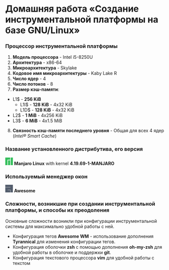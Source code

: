 # Домашняя работа «Создание инструментальной платформы на базе GNU/Linux»

### Процессор инструментальной платформы
1. __Модель процессора__ - Intel i5-8250U
2. __Архитектура__ - x86-64
3. __Микроархитектура__ - Skylake
4. __Кодовое имя микроархитектуры__ - Kaby Lake R
5. __Число ядер__ - 4
6. __Число потоков__ - 8
7. __Размер кэш-памяти__:
  * L1$ - __256 KiB__
    * L1I$ - __128 KiB__ - 4x32 KiB
    * L1D$ - __128 KiB__ - 4x32 KiB
  * L2$ - __1 MiB__ - 4x256 KiB
  * L3$ - __6 MiB__ - 4x1.5 MiB
8. __Связность кэш-памяти последнего уровня__ - Общая для всех 4 ядер (_Intel® Smart Cache_)
### Название установленного дистрибутива, его версия
<img src="/img/logo.png" alt="manajro" width="24"/> __Manjaro Linux__ with kernel __4.19.69-1-MANJARO__
### Используемый менеджер окон
<img src="/img/awlogo.png" alt="awesome" width="24"/> __Awesome__
### Сложности, возникшие при создании инструментальной платформы, и способы их преодоления
Основные сложности возникли при конфигурации инструментальной системы для максимально удобной работы с ней.
* Конфигурация тегов __Awesome WM__ - использование дополнения __Tyrannical__ для изменения конфигурации тегов.
* Конфигурация оболочки __zsh__ с помощью дополнения __oh-my-zsh__ для удобной работы в оболочке и поддержки __git__.
* Конфигурация текстового процессора __vim__ для удобной работы с текстом
